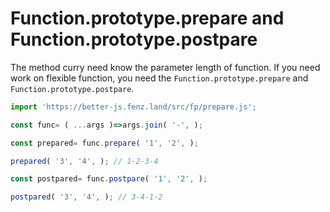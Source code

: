 # Function.prototype.prepare and Function.prototype.postpare

The method curry need know the parameter length of function. If you need work on flexible function, 
you need the `Function.prototype.prepare` and `Function.prototype.postpare`. 

```javascript
import 'https://better-js.fenz.land/src/fp/prepare.js';

const func= ( ...args )=>args.join( '-', );

const prepared= func.prepare( '1', '2', );

prepared( '3', '4', ); // 1-2-3-4

const postpared= func.postpare( '1', '2', );

postpared( '3', '4', ); // 3-4-1-2
```

